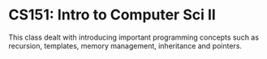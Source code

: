# CS151: Intro to Computer Sci II

This class dealt with introducing important programming concepts such as recursion, templates,
memory management, inheritance and pointers.
